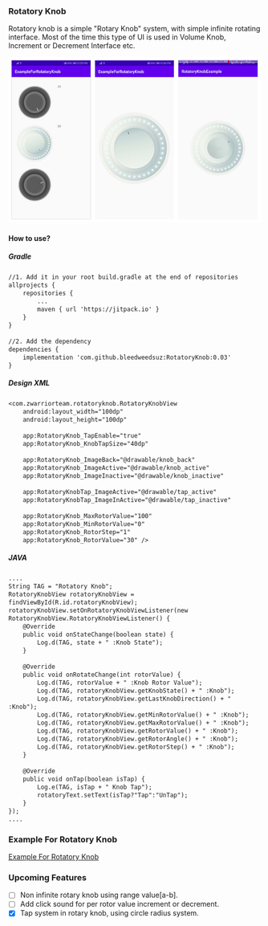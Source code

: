### Rotatory Knob
Rotatory knob is a simple "Rotary Knob" system, with simple infinite rotating interface. Most of the time this type of UI is used in Volume Knob, Increment or Decrement Interface etc.

![Tests Screenshot](https://github.com/bleedweedsuz/RotatoryKnob/blob/master/Screenshot/screenshot.jpg)

#### How to use?
##### Gradle
```
//1. Add it in your root build.gradle at the end of repositories
allprojects {
    repositories {
        ...
        maven { url 'https://jitpack.io' }
    }
}

//2. Add the dependency
dependencies {
    implementation 'com.github.bleedweedsuz:RotatoryKnob:0.03'
}
```

##### Design XML
```
<com.zwarriorteam.rotatoryknob.RotatoryKnobView
    android:layout_width="100dp"
    android:layout_height="100dp"

    app:RotatoryKnob_TapEnable="true"
    app:RotatoryKnob_KnobTapSize="40dp"

    app:RotatoryKnob_ImageBack="@drawable/knob_back"
    app:RotatoryKnob_ImageActive="@drawable/knob_active"
    app:RotatoryKnob_ImageInactive="@drawable/knob_inactive"

    app:RotatoryKnobTap_ImageActive="@drawable/tap_active"
    app:RotatoryKnobTap_ImageInActive="@drawable/tap_inactive"

    app:RotatoryKnob_MaxRotorValue="100"
    app:RotatoryKnob_MinRotorValue="0"
    app:RotatoryKnob_RotorStep="1"
    app:RotatoryKnob_RotorValue="30" />
```

##### JAVA
```
....
String TAG = "Rotatory Knob";
RotatoryKnobView rotatoryKnobView = findViewById(R.id.rotatoryKnobView);
rotatoryKnobView.setOnRotatoryKnobViewListener(new RotatoryKnobView.RotatoryKnobViewListener() {
    @Override
    public void onStateChange(boolean state) {
        Log.d(TAG, state + " :Knob State");
    }

    @Override
    public void onRotateChange(int rotorValue) {
        Log.d(TAG, rotorValue + " :Knob Rotor Value");
        Log.d(TAG, rotatoryKnobView.getKnobState() + " :Knob");
        Log.d(TAG, rotatoryKnobView.getLastKnobDirection() + " :Knob");
        Log.d(TAG, rotatoryKnobView.getMinRotorValue() + " :Knob");
        Log.d(TAG, rotatoryKnobView.getMaxRotorValue() + " :Knob");
        Log.d(TAG, rotatoryKnobView.getRotorValue() + " :Knob");
        Log.d(TAG, rotatoryKnobView.getRotorAngle() + " :Knob");
        Log.d(TAG, rotatoryKnobView.getRotorStep() + " :Knob");
    }

    @Override
    public void onTap(boolean isTap) {
        Log.e(TAG, isTap + " Knob Tap");
        rotatoryText.setText(isTap?"Tap":"UnTap");
    }
});
....
```

### Example For Rotatory Knob
[Example For Rotatory Knob](https://github.com/bleedweedsuz/RotatoryKnobExample)

### Upcoming Features
- [ ] Non infinite rotary knob using range value[a-b].
- [ ] Add click sound for per rotor value increment or decrement.
- [x] Tap system in rotary knob, using circle radius system.